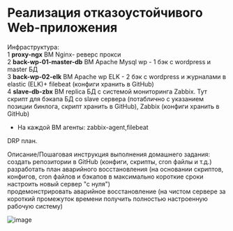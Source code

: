 #  Реализация отказоустойчивого Web-приложения
Инфраструктура:  
1  	**proxy-ngx**  ВМ Nginx- реверс прокси  
2   **back-wp-01-master-db**    ВМ Apache Mysql wp - 1 бэк с wordpress и master БД  
3   **back-wp-02-elk** ВМ Apache wp ELK - 2 бэк с wordpress и журналами в elastic (ELK)+ filebeat    (конфиги хранить в GitHub)  
4   **slave-db-zbx**  ВМ replica БД c системой мониторинга Zabbix. Тут скрипт для бэкапа БД со slave сервера (потаблично с указанием позиции бинлога, скрипт хранить в GitHub), Zabbix (конфиги хранить в GitHub)  

+ На каждой ВМ агенты: zabbix-agent,filebeat  

DRP план.

Описание/Пошаговая инструкция выполнения домашнего задания:  
создать репозитории в GitHub (конфиги, скрипты, cron файлы и т.д.)  
разработать план аварийного восстановления (на основании скриптов, конфигов, cron файлов и бэкапов в максимально короткие сроки настроить новый сервер "с нуля")  
продемонстрировать аварийное восстановление (на чистом сервере за короткий промежуток времени получить полностью настроенную рабочую систему)  


![image](https://github.com/socrat16/otus_project/assets/71122445/a246b483-eebe-4195-8e08-22095fda405c)
